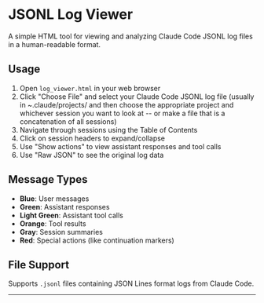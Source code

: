 # JSONL Log Viewer

A simple HTML tool for viewing and analyzing Claude Code JSONL log files in a human-readable format.

## Usage

1. Open `log_viewer.html` in your web browser
2. Click "Choose File" and select your Claude Code JSONL log file (usually in ~.claude/projects/ and then choose the appropriate project and whichever session you want to look at -- or make a file that is a concatenation of all sessions)
3. Navigate through sessions using the Table of Contents
4. Click on session headers to expand/collapse
5. Use "Show actions" to view assistant responses and tool calls
6. Use "Raw JSON" to see the original log data

## Message Types

- **Blue**: User messages
- **Green**: Assistant responses
- **Light Green**: Assistant tool calls
- **Orange**: Tool results
- **Gray**: Session summaries
- **Red**: Special actions (like continuation markers)

## File Support

Supports `.jsonl` files containing JSON Lines format logs from Claude Code.

---